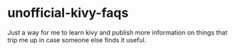 # unofficial-kivy-faqs
Just a way for me to learn kivy and publish more information on things that trip me up in case someone else finds it useful.
